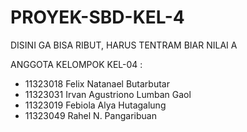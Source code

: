 # PROYEK-SBD-KEL-4
DISINI GA BISA RIBUT, HARUS TENTRAM BIAR NILAI A 

ANGGOTA KELOMPOK KEL-04 :
-	11323018	Felix Natanael Butarbutar	
-	11323031	Irvan Agustriono Lumban Gaol	
-	11323019	Febiola Alya Hutagalung	
-	11323049	Rahel N. Pangaribuan	
